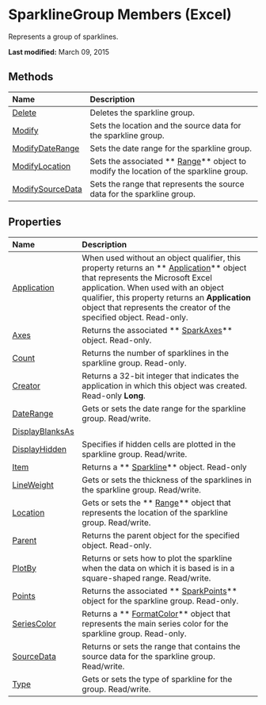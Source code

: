 
# SparklineGroup Members (Excel)
Represents a group of sparklines.

 **Last modified:** March 09, 2015


## Methods



|**Name**|**Description**|
|:-----|:-----|
| [Delete](8b1369a6-5106-f400-ca8b-41e6ebf8ad4f.md)|Deletes the sparkline group.|
| [Modify](596cdecb-dd03-0a63-e2b8-9aa459ff719c.md)|Sets the location and the source data for the sparkline group.|
| [ModifyDateRange](2de21c82-64b6-6095-0c47-cd20354d9739.md)|Sets the date range for the sparkline group.|
| [ModifyLocation](8f6ca2cb-b0cc-a0bf-efc0-ee30ca3888e6.md)|Sets the associated  ** [Range](8bc4841b-72f7-34b5-a299-3357bf8f457b.md)** object to modify the location of the sparkline group.|
| [ModifySourceData](35c1c1ed-b61d-2412-961f-8eb74b5563a2.md)|Sets the range that represents the source data for the sparkline group.|

## Properties



|**Name**|**Description**|
|:-----|:-----|
| [Application](07f584f6-ed89-4a08-7dfa-f44d03e5b487.md)|When used without an object qualifier, this property returns an  ** [Application](19b73597-5cf9-4f56-8227-b5211f657f6f.md)** object that represents the Microsoft Excel application. When used with an object qualifier, this property returns an **Application** object that represents the creator of the specified object. Read-only.|
| [Axes](9692d9bb-e5f5-860f-d9b4-264ff7ada6b2.md)|Returns the associated  ** [SparkAxes](bcd36a3c-772e-3317-b22e-27447ce23e5b.md)** object. Read-only.|
| [Count](aa4de7e0-20e9-2602-dcf3-c14ae1c63cec.md)|Returns the number of sparklines in the sparkline group. Read-only.|
| [Creator](8a6a55f2-169f-4c65-e52c-9c182421cf4d.md)|Returns a 32-bit integer that indicates the application in which this object was created. Read-only  **Long**.|
| [DateRange](4944aa78-89cc-8252-2c5e-148ca4229579.md)|Gets or sets the date range for the sparkline group. Read/write.|
| [DisplayBlanksAs](58712bd4-3c91-151d-698f-7bff83865bc8.md)||
| [DisplayHidden](b78d632a-658e-ce5e-a90b-df399b95cd09.md)|Specifies if hidden cells are plotted in the sparkline group. Read/write.|
| [Item](2eb9aeb5-6b66-5947-7cdf-6376511e6935.md)|Returns a  ** [Sparkline](46951c4f-0eaa-9ce6-9703-eb3c632ea9b1.md)** object. Read-only|
| [LineWeight](5fabc5d1-dcb4-e786-998f-9a44da0f5a28.md)|Gets or sets the thickness of the sparklines in the sparkline group. Read/write.|
| [Location](3548cc42-dbab-636f-0dcf-2f38ad4a2db5.md)|Gets or sets the  ** [Range](b8207778-0dcc-4570-1234-f130532cc8cd.md)** object that represents the location of the sparkline group. Read/write.|
| [Parent](5fcda661-bbd9-5677-ca5f-c242b85b3292.md)|Returns the parent object for the specified object. Read-only.|
| [PlotBy](217c6de7-fabf-2642-96a7-aec82f6609a9.md)|Returns or sets how to plot the sparkline when the data on which it is based is in a square-shaped range. Read/write.|
| [Points](8891e8f6-811b-9540-b4d3-0651206013e2.md)|Returns the associated  ** [SparkPoints](382bf292-7824-179f-e254-1b72dfb557b2.md)** object for the sparkline group. Read-only.|
| [SeriesColor](12087bd4-64bd-b701-006a-eac47deb2e17.md)|Returns a  ** [FormatColor](b7818b27-8790-ef52-c24e-8edbdcf979f2.md)** object that represents the main series color for the sparkline group. Read-only.|
| [SourceData](b55c67a5-2cf8-4a36-a8d5-c7653f13ceb3.md)|Returns or sets the range that contains the source data for the sparkline group. Read/write.|
| [Type](346facc2-ff79-4ae0-9756-db104990b8f3.md)|Gets or sets the type of sparkline for the group. Read/write.|
